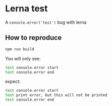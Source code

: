 # Lerna test

A `console.error('test')` bug with lerna

## How to reproduce

```bash
npm run build
```

You will only see:

```bash
test console.error start
test console.error end
```

expect:

```bash
test console.error start
test print error, but this will not be printed
test console.error end
```